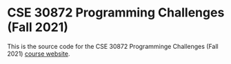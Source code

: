 # CSE 30872 Programming Challenges (Fall 2021)

This is the source code for the CSE 30872 Programminge Challenges (Fall 2021)
[course website](http://www3.nd.edu/~pbui/teaching/cse.30872.fa21/).
